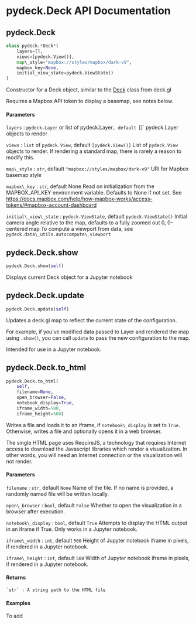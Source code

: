 pydeck.Deck API Documentation
==========

## pydeck.Deck

```python
class pydeck.*Deck*(
    layers=[],
    views=[pydeck.View()],
    map\_style="mapbox://styles/mapbox/dark-v9",
    mapbox_key=None, 
    initial_view_state=pydeck.ViewState()
)
```

Constructor for a Deck object, similar to the [Deck](https://deck.gl/#/documentation/deckgl-api-reference/deck) class from deck.gl

Requires a Mapbox API token to display a basemap, see notes below.

#### Parameters

`layers` : `pydeck.Layer` or list of pydeck.Layer`, default `[]`
    pydeck.Layer objects to render

`views` : `list` of `pydeck.View`, default `[pydeck.View()]`
    List of `pydeck.View` objects to render. If rendering a standard map, there is rarely a reason to modify this.

`map\_style` : `str`, default `"mapbox://styles/mapbox/dark-v9"`
    URI for Mapbox basemap style

`mapbox\_key` : `str`, default None
    Read on initialization from the MAPBOX_API_KEY environment variable. Defaults to None if not set.
    See https://docs.mapbox.com/help/how-mapbox-works/access-tokens/#mapbox-account-dashboard

`initial\_view\_state` : `pydeck.ViewState`, default `pydeck.ViewState()`
    Initial camera angle relative to the map, defaults to a fully zoomed out 0, 0-centered map
    To compute a viewport from data, see `pydeck.data\_utils.autocompute\_viewport`

## pydeck.Deck.show

```python
pydeck.Deck.show(self)
```

Displays current Deck object for a Jupyter notebook

## pydeck.Deck.update

```python
pydeck.Deck.update(self)
```

Updates a deck.gl map to reflect the current state of the configuration.

For example, if you've modified data passed to Layer and rendered the map using `.show()`,
you can call `update` to pass the new configuration to the map.

Intended for use in a Jupyter notebook.

## pydeck.Deck.to\_html

```python
pydeck.Deck.to_html(
    self,
    filename=None,
    open_browser=False,
    notebook_display=True,
    iframe_width=500,
    iframe_height=500)
```
Writes a file and loads it to an iframe, if `notebook\_display` is set to `True`.
Otherwise, writes a file and optionally opens it in a web browser.

The single HTML page uses RequireJS, a technology that requires
Internet access to download the Javascript libraries which render a visualization.
In other words, you will need an Internet connection or the visualization will
not render.

#### Parameters

`filename` : `str`, default `None`
    Name of the file. If no name is provided, a randomly named file will be written locally.

`open\_browser` : `bool`, default `False`
    Whether to open the visualization in a browser after execution.

`notebook\_display` : `bool`, default `True`
    Attempts to display the HTML output in an iframe if True. Only works in a Jupyter notebook.

`iframe\_width` : `int`, default `500`
    Height of Jupyter notebook iframe in pixels, if rendered in a Jupyter notebook.

`iframe\_height` : `int`, default `500`
    Width of Jupyter notebook iframe in pixels, if rendered in a Jupyter notebook.

#### Returns
    `str` : A string path to the HTML file

#### Examples

To add
